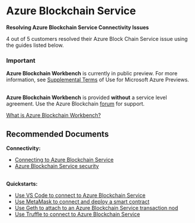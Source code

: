 <properties
	pageTitle="Azure Blockchain Service"
	description="Azure Blockchain Service Connectivity Issues"
	service=""
	resource=""
	authors="johnnygetHub"
	ms.author="johnnyc"
	displayOrder=""
	selfHelpType="generic"
	supportTopicIds="32636535"
	resourceTags=""
	productPesIds="16601"
	cloudEnvironments="public, fairfax, usnat, ussec"
	articleId="458d997a-a991-4aa7-84a7-745baba48c0c"
ownershipId="Compute_Automation"
/>

# Azure Blockchain Service
**Resolving Azure Blockchain Service Connectivity Issues**<br>

4 out of 5 customers resolved their Azure Block Chain Service issue using the guides listed below.<br>

### Important

**Azure Blockchain Workbench** is currently in public preview. For more information, see [Supplemental Terms](https://azure.microsoft.com/support/legal/preview-supplemental-terms/) of Use for Microsoft Azure Previews.<br> <br>

**Azure Blockchain Workbench** is provided **without** a service level agreement. Use the Azure Blockchain [forum](https://docs.microsoft.com/azure/blockchain/service/overview) for support.<br>

[What is Azure Blockchain Workbench?](https://docs.microsoft.com/azure/blockchain/workbench/overview)

## **Recommended Documents**

**Connectivity:**
* [Connecting to Azure Blockchain Service](https://docs.microsoft.com/azure/blockchain/service/develop#connecting-to-azure-blockchain-service)<br>
* [Azure Blockchain Service security](https://docs.microsoft.com/azure/blockchain/service/data-security)<br><br>

**Quickstarts:**
* [Use VS Code to connect to Azure Blockchain Service](https://docs.microsoft.com/azure/blockchain/service/connect-vscode)<br>
* [Use MetaMask to connect and deploy a smart contract](https://docs.microsoft.com/azure/blockchain/service/connect-metamask)<br>
* [Use Geth to attach to an Azure Blockchain Service transaction nod](https://docs.microsoft.com/azure/blockchain/service/connect-geth)<br>
* [Use Truffle to connect to Azure Blockchain Service](https://docs.microsoft.com/azure/blockchain/service/connect-truffle)




